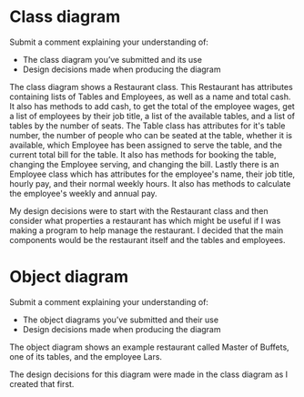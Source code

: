 # Class diagram

Submit a comment explaining your understanding of:

- The class diagram you’ve submitted and its use
- Design decisions made when producing the diagram

The class diagram shows a Restaurant class. This Restaurant has attributes containing lists of Tables and Employees, as well as a name and total cash. It also has methods to add cash, to get the total of the employee wages, get a list of employees by their job title, a list of the available tables, and a list of tables by the number of seats.
The Table class has attributes for it's table number, the number of people who can be seated at the table, whether it is available, which Employee has been assigned to serve the table, and the current total bill for the table. It also has methods for booking the table, changing the Employee serving, and changing the bill.
Lastly there is an Employee class which has attributes for the employee's name, their job title, hourly pay, and their normal weekly hours. It also has methods to calculate the employee's weekly and annual pay.

My design decisions were to start with the Restaurant class and then consider what properties a restaurant has which might be useful if I was making a program to help manage the restaurant. I decided that the main components would be the restaurant itself and the tables and employees.

# Object diagram

Submit a comment explaining your understanding of:

- The object diagrams you’ve submitted and their use
- Design decisions made when producing the diagram

The object diagram shows an example restaurant called Master of Buffets, one of its tables, and the employee Lars.

The design decisions for this diagram were made in the class diagram as I created that first.
